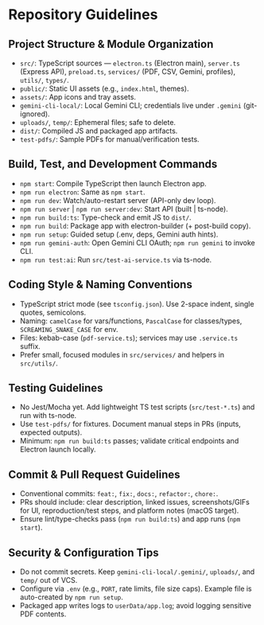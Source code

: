 # Repository Guidelines

## Project Structure & Module Organization
- `src/`: TypeScript sources — `electron.ts` (Electron main), `server.ts` (Express API), `preload.ts`, `services/` (PDF, CSV, Gemini, profiles), `utils/`, `types/`.
- `public/`: Static UI assets (e.g., `index.html`, themes).
- `assets/`: App icons and tray assets.
- `gemini-cli-local/`: Local Gemini CLI; credentials live under `.gemini` (git-ignored).
- `uploads/`, `temp/`: Ephemeral files; safe to delete.
- `dist/`: Compiled JS and packaged app artifacts.
- `test-pdfs/`: Sample PDFs for manual/verification tests.

## Build, Test, and Development Commands
- `npm start`: Compile TypeScript then launch Electron app.
- `npm run electron`: Same as `npm start`.
- `npm run dev`: Watch/auto-restart server (API-only dev loop).
- `npm run server` | `npm run server:dev`: Start API (built | ts-node).
- `npm run build:ts`: Type-check and emit JS to `dist/`.
- `npm run build`: Package app with electron-builder (+ post-build copy).
- `npm run setup`: Guided setup (.env, deps, Gemini auth hints).
- `npm run gemini-auth`: Open Gemini CLI OAuth; `npm run gemini` to invoke CLI.
- `npm run test:ai`: Run `src/test-ai-service.ts` via ts-node.

## Coding Style & Naming Conventions
- TypeScript strict mode (see `tsconfig.json`). Use 2-space indent, single quotes, semicolons.
- Naming: `camelCase` for vars/functions, `PascalCase` for classes/types, `SCREAMING_SNAKE_CASE` for env.
- Files: kebab-case (`pdf-service.ts`); services may use `.service.ts` suffix.
- Prefer small, focused modules in `src/services/` and helpers in `src/utils/`.

## Testing Guidelines
- No Jest/Mocha yet. Add lightweight TS test scripts (`src/test-*.ts`) and run with ts-node.
- Use `test-pdfs/` for fixtures. Document manual steps in PRs (inputs, expected outputs).
- Minimum: `npm run build:ts` passes; validate critical endpoints and Electron launch locally.

## Commit & Pull Request Guidelines
- Conventional commits: `feat:`, `fix:`, `docs:`, `refactor:`, `chore:`.
- PRs should include: clear description, linked issues, screenshots/GIFs for UI, reproduction/test steps, and platform notes (macOS target).
- Ensure lint/type-checks pass (`npm run build:ts`) and app runs (`npm start`).

## Security & Configuration Tips
- Do not commit secrets. Keep `gemini-cli-local/.gemini/`, `uploads/`, and `temp/` out of VCS.
- Configure via `.env` (e.g., `PORT`, rate limits, file size caps). Example file is auto-created by `npm run setup`.
- Packaged app writes logs to `userData/app.log`; avoid logging sensitive PDF contents.
